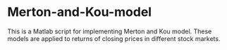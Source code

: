 # Merton-and-Kou-model
This is a Matlab script for implementing Merton and Kou model. These models are applied to returns of closing prices in different stock markets.
